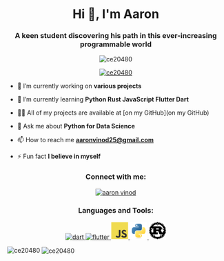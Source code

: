 <h1 align="center">Hi 👋, I'm Aaron</h1>
<h3 align="center">A keen student discovering his path in this ever-increasing programmable world</h3>

<p align="center"> <img src="https://komarev.com/ghpvc/?username=ce20480&label=Profile%20views&color=0e75b6&style=flat" alt="ce20480" /> </p>

<p align="center"> <a href="https://github.com/ryo-ma/github-profile-trophy"><img src="https://github-profile-trophy.vercel.app/?username=ce20480" alt="ce20480" /></a> </p>

- 🔭 I’m currently working on **various projects**

- 🌱 I’m currently learning **Python Rust JavaScript Flutter Dart**

- 👨‍💻 All of my projects are available at [on my GitHub](on my GitHub)

- 💬 Ask me about **Python for Data Science**

- 📫 How to reach me **aaronvinod25@gmail.com**

- ⚡ Fun fact **I believe in myself**

<h3 align="center">Connect with me:</h3>
<p align="center">
<a href="https://linkedin.com/in/aaron vinod" target="blank"><img align="center" src="https://raw.githubusercontent.com/rahuldkjain/github-profile-readme-generator/master/src/images/icons/Social/linked-in-alt.svg" alt="aaron vinod" height="30" width="40" /></a>
</p>

<h3 align="center">Languages and Tools:</h3>
<p align="center"> <a href="https://dart.dev" target="_blank" rel="noreferrer"> <img src="https://www.vectorlogo.zone/logos/dartlang/dartlang-icon.svg" alt="dart" width="40" height="40"/> </a> <a href="https://flutter.dev" target="_blank" rel="noreferrer"> <img src="https://www.vectorlogo.zone/logos/flutterio/flutterio-icon.svg" alt="flutter" width="40" height="40"/> </a> <a href="https://developer.mozilla.org/en-US/docs/Web/JavaScript" target="_blank" rel="noreferrer"> <img src="https://raw.githubusercontent.com/devicons/devicon/master/icons/javascript/javascript-original.svg" alt="javascript" width="40" height="40"/> </a> <a href="https://www.python.org" target="_blank" rel="noreferrer"> <img src="https://raw.githubusercontent.com/devicons/devicon/master/icons/python/python-original.svg" alt="python" width="40" height="40"/> </a> <a href="https://www.rust-lang.org" target="_blank" rel="noreferrer"> <img src="https://raw.githubusercontent.com/devicons/devicon/master/icons/rust/rust-plain.svg" alt="rust" width="40" height="40"/> </a> </p>

<p><img align="left" src="https://github-readme-stats.vercel.app/api/top-langs?username=ce20480&show_icons=true&locale=en&layout=compact" alt="ce20480" /></p>

<p>&nbsp;<img align="center" src="https://github-readme-stats.vercel.app/api?username=ce20480&show_icons=true&locale=en" alt="ce20480" /></p>
